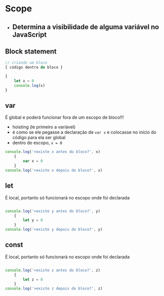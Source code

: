 # Scope

* ## **Determina a visibilidade de alguma variável no JavaScript**

## **Block statement**

``` js 
// criando um bloco
{ código dentro do bloco }

{ 
    let x = 0
    console.log(x)
}

```

## **var**

É global e poderá funcionar fora de um escopo de bloco!!!
* hoisting (le primeiro a variável)
* é como se ele pegasse a declaração de `var x` e colocasse no início do código para ela ser global
* dentro do escopo, `x = 0`

``` js 
console.log('>existe x antes do bloco?', x)
    {
        var x = 0
    }
console.log('>existe x depois do bloco?', x)

```

## **let**

É local, portanto só funcionará no escopo onde foi declarada
``` js 

console.log('>existe y antes do bloco?', y)
    {
        let y = 0
    }
console.log('>existe y depois do bloco?', y)

```
## **const**

É local, portanto só funcionará no escopo onde foi declarada
``` js 

console.log('>existe z antes do bloco?', z)
    {
        let z = 0
    }
console.log('>existe z depois do bloco?', z)